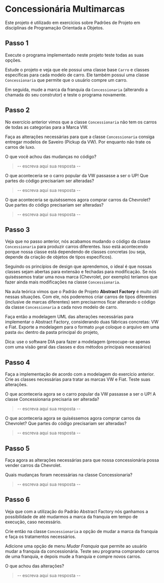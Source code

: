 # Concessionária Multimarcas

Este projeto é utilizado em exercícios sobre Padrões de Projeto em disciplinas de Programação Orientada a Objetos.


## Passo 1

Execute o programa implementado neste projeto teste todas as suas opções.

Estude o projeto e veja que ele possui uma classe base `Carro` e classes específicas para cada modelo de carro.
Ele também possui uma classe `Concessionaria` que permite que o usuário compre um carro.

Em seguida, mude a marca da franquia da `Concessionaria` (alterando a chamada do seu construtor) e teste o programa novamente.

## Passo 2

No exercício anterior vimos que a classe `Concessionaria` não tem os carros de todas as categorias para a Marca VW.

Faça as alterações necessárias para que a classe `Concessionaria` consiga entregar modelos de Saveiro (Pickup da VW).
Por enquanto não trate os carros de luxo.

O que você achou das mudanças no código?

> -- escreva aqui sua resposta -- 

O que aconteceria se o carro popular da VW passasse a ser o UP!
Que partes do código precisariam ser alteradas?

> -- escreva aqui sua resposta -- 

O que aconteceria se quiséssemos agora comprar carros da Chevrolet?
Que partes do código precisariam ser alteradas?

> -- escreva aqui sua resposta -- 

## Passo 3

Veja que no passo anterior, nós acabamos mudando o código da classe `Concessionaria` para produzir carros diferentes.
Isso está acontecendo porque nossa classe está dependendo de classes concretas (ou seja, depende da criação de objetos de tipos específicos).

Seguindo os princípios de design que aprendemos, o ideal é que nossas classes sejam abertas para extensão e fechadas para modificação.
Se nós quiséssemos tratar uma nova marca (Chevrolet, por exemplo) teríamos que fazer ainda mais modificações na classe `Concessionaria`.

Na aula teórica vimos que o Padrão de Projeto **Abstract Factory** é muito útil nessas situações.
Com ele, nós poderemos criar carros de tipos diferentes (inclusive de marcas diferentes) sem precisarmos ficar alterando o código da classe `Concessionaria` a cada novo modelo de carro.

Faça então a modelagem UML das alterações necessárias para implementar o Abstract Factory, considerando duas fábricas concretas: VW e Fiat.
Exporte a modelagem para o formato `png`e coloque o arquivo em uma pasta `doc` dentro da pasta principal do projeto, 

Dica: use o software DIA para fazer a modelagem (preocupe-se apenas com uma visão geral das classes e dos métodos principais necessários)

## Passo 4

Faça a implementação de acordo com a modelagem do exercício anterior.
Crie as classes necessárias para tratar as marcas VW e Fiat.
Teste suas alterações.

O que aconteceria agora se o carro popular da VW passasse a ser o UP! 
A classe Concessionaria precisaria ser alterada?

> -- escreva aqui sua resposta -- 

O que aconteceria agora se quiséssemos agora comprar carros da Chevrolet?
Que  partes do código precisariam ser alteradas?

> -- escreva aqui sua resposta -- 

## Passo 5

Faça agora as alterações necessárias para que nossa concessionária possa vender carros da Chevrolet.

Quais mudanças foram necessárias na classe Concessionaria?

> -- escreva aqui sua resposta -- 

## Passo 6

Veja que com a utilização do Padrão Abstract Factory nós ganhamos a possibilidade de até mudarmos a marca da franquia em tempo de execução, caso necessário.

Crie então na classe `Concessionaria` a opção de mudar a marca da franquia e faça os tratamentos necessários.

Adicione uma opção de menu _Mudar Franquia_ que permite ao usuário mudar a franquia da concessionária.
Teste seu programa comprando carros de uma franquia, e depois mude a franquia e compre novos carros.

O que achou das alterações?

> -- escreva aqui sua resposta --
